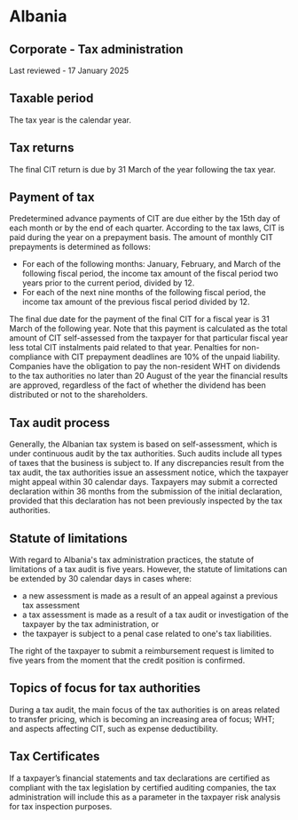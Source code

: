 # Albania
## Corporate - Tax administration
Last reviewed - 17 January 2025
## Taxable period
The tax year is the calendar year. 
## Tax returns
The final CIT return is due by 31 March of the year following the tax year.
## Payment of tax
Predetermined advance payments of CIT are due either by the 15th day of each month or by the end of each quarter.
According to the tax laws, CIT is paid during the year on a prepayment basis. The amount of monthly CIT prepayments is determined as follows:
  * For each of the following months: January, February, and March of the following fiscal period, the income tax amount of the fiscal period two years prior to the current period, divided by 12. 
  * For each of the next nine months of the following fiscal period, the income tax amount of the previous fiscal period divided by 12. 


The final due date for the payment of the final CIT for a fiscal year is 31 March of the following year. Note that this payment is calculated as the total amount of CIT self-assessed from the taxpayer for that particular fiscal year less total CIT instalments paid related to that year.
Penalties for non-compliance with CIT prepayment deadlines are 10% of the unpaid liability.
Companies have the obligation to pay the non-resident WHT on dividends to the tax authorities no later than 20 August of the year the financial results are approved, regardless of the fact of whether the dividend has been distributed or not to the shareholders.
## Tax audit process
Generally, the Albanian tax system is based on self-assessment, which is under continuous audit by the tax authorities. Such audits include all types of taxes that the business is subject to. If any discrepancies result from the tax audit, the tax authorities issue an assessment notice, which the taxpayer might appeal within 30 calendar days.
Taxpayers may submit a corrected declaration within 36 months from the submission of the initial declaration, provided that this declaration has not been previously inspected by the tax authorities.
## Statute of limitations
With regard to Albania's tax administration practices, the statute of limitations of a tax audit is five years. However, the statute of limitations can be extended by 30 calendar days in cases where:
  * a new assessment is made as a result of an appeal against a previous tax assessment 
  * a tax assessment is made as a result of a tax audit or investigation of the taxpayer by the tax administration, or 
  * the taxpayer is subject to a penal case related to one's tax liabilities. 


The right of the taxpayer to submit a reimbursement request is limited to five years from the moment that the credit position is confirmed.
## Topics of focus for tax authorities
During a tax audit, the main focus of the tax authorities is on areas related to transfer pricing, which is becoming an increasing area of focus; WHT; and aspects affecting CIT, such as expense deductibility.
## Tax Certificates
If a taxpayer’s financial statements and tax declarations are certified as compliant with the tax legislation by certified auditing companies, the tax administration will include this as a parameter in the taxpayer risk analysis for tax inspection purposes.
